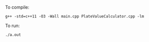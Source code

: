 To compile: 
```
g++ -std=c++11 -O3 -Wall main.cpp PlateValueCalculator.cpp -lm
```

To run:
```
./a.out
```
